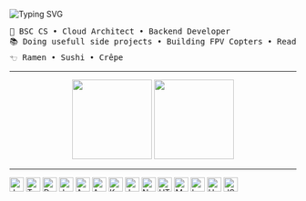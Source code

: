 
![Typing SVG](https://readme-typing-svg.demolab.com?font=Inconsolata&weight=500&size=60&duration=4000&pause=300&color=BF93E3&center=true&vCenter=true&multiline=true&repeat=false&width=1300&height=200&lines=Hi%2C+I+am+Laura;I+am+doing+cloud%2C+iac+and+backend+things)

<pre>
💼 BSC CS • Cloud Architect • Backend Developer
📚 Doing usefull side projects • Building FPV Copters • Reading
𓐐 Ramen • Sushi • Crêpe
</pre>
___

<p align="center">
  <img src="https://github-profile-summary-cards.vercel.app/api/cards/profile-details?username=Lau-r-a&theme=material_palenight" width="auto" height="140px">
  <img src="https://github-profile-summary-cards.vercel.app/api/cards/most-commit-language?username=Lau-r-a&theme=material_palenight" width="auto" height="140px">
</p>

___
<p>
    <img alt="Java" src="https://img.shields.io/badge/java-%23ED8B00.svg?style=for-the-badge&logo=openjdk&logoColor=white" height="25px">
    <img alt="Terraform" src="https://img.shields.io/badge/terraform-%235835CC.svg?style=for-the-badge&logo=terraform&logoColor=white" height="25px">
    <img alt="Docker" src="https://img.shields.io/badge/docker-%230db7ed.svg?style=for-the-badge&logo=docker&logoColor=white" height="25px">
    <img alt="Jenkins" src="https://img.shields.io/badge/jenkins-%232C5263.svg?style=for-the-badge&logo=jenkins&logoColor=white" height="25px">
    <img alt="Azure" src="https://img.shields.io/badge/azure-%230072C6.svg?style=for-the-badge&logo=&logoColor=white" height="25px">
    <img alt="AWS" src="https://img.shields.io/badge/AWS-%23FF9900.svg?style=for-the-badge&logo=amazonwebservices&logoColor=white" height="25px">
    <img alt="Kubernetes" src="https://img.shields.io/badge/kubernetes-%23326ce5.svg?style=for-the-badge&logo=kubernetes&logoColor=white" height="25px">
    <img alt="JavaScript" src="https://img.shields.io/badge/javascript-%23323330.svg?style=for-the-badge&logo=javascript&logoColor=%23F7DF1E" height="25px">
    <img alt="NodeJS" src="https://img.shields.io/badge/node.js-6DA55F?style=for-the-badge&logo=node.js&logoColor=white" height="25px">
    <img alt="HTML5" src="https://img.shields.io/badge/html5-%23E34F26.svg?style=for-the-badge&logo=html5&logoColor=white" height="25px">
    <img alt="Markdown" src="https://img.shields.io/badge/markdown-%23000000.svg?style=for-the-badge&logo=markdown&logoColor=white" height="25px">
    <img alt="LaTeX" src="https://img.shields.io/badge/latex-%23008080.svg?style=for-the-badge&logo=latex&logoColor=white" height="25px">
    <img alt="Hetzner" src="https://img.shields.io/badge/Hetzner-D50C2D?style=for-the-badge&logo=hetzner&logoColor=white" height="25px">
    <img alt="JSON" src="https://img.shields.io/badge/json-5E5C5C?style=for-the-badge&logo=json&logoColor=white" height="25px">
</p>
